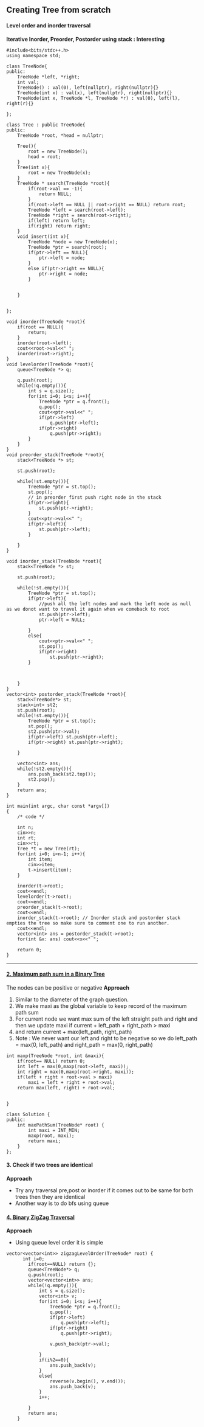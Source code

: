 ## Creating Tree from scratch

#### Level order and inorder traversal
**Iterative Inorder, Preorder, Postorder using stack : Interesting**  
```
#include<bits/stdc++.h>
using namespace std;

class TreeNode{
public:
	TreeNode *left, *right;
	int val;
	TreeNode() : val(0), left(nullptr), right(nullptr){}
	TreeNode(int x) : val(x), left(nullptr), right(nullptr){}
	TreeNode(int x, TreeNode *l, TreeNode *r) : val(0), left(l), right(r){}

};

class Tree : public TreeNode{
public:
	TreeNode *root, *head = nullptr; 

	Tree(){
		root = new TreeNode();
		head = root;
	}
	Tree(int x){
		root = new TreeNode(x);
	}
	TreeNode * search(TreeNode *root){
		if(root->val == -1){
			return NULL;
		}
		if(root->left == NULL || root->right == NULL) return root;
		TreeNode *left = search(root->left);
		TreeNode *right = search(root->right);
		if(left) return left;
		if(right) return right;
	}
	void insert(int x){
		TreeNode *node = new TreeNode(x);
		TreeNode *ptr = search(root);
		if(ptr->left == NULL){
			ptr->left = node;
		}
		else if(ptr->right == NULL){
			ptr->right = node;
		}
		

	}


}; 

void inorder(TreeNode *root){
	if(root == NULL){
		return;
	}
	inorder(root->left);
	cout<<root->val<<" ";
	inorder(root->right);
}
void levelorder(TreeNode *root){
	queue<TreeNode *> q;

	q.push(root);
	while(!q.empty()){
		int s = q.size();
		for(int i=0; i<s; i++){
			TreeNode *ptr = q.front();
			q.pop();
			cout<<ptr->val<<" ";
			if(ptr->left)
				q.push(ptr->left);
			if(ptr->right)
				q.push(ptr->right);
		}
	}	
}
void preorder_stack(TreeNode *root){
	stack<TreeNode *> st;

	st.push(root);

	while(!st.empty()){
		TreeNode *ptr = st.top();
		st.pop();
		// in preorder first push right node in the stack
		if(ptr->right){
			st.push(ptr->right);
		}
		cout<<ptr->val<<" ";
		if(ptr->left){
			st.push(ptr->left);
		}

	}
}

void inorder_stack(TreeNode *root){
	stack<TreeNode *> st;

	st.push(root);

	while(!st.empty()){
		TreeNode *ptr = st.top();
		if(ptr->left){
			//push all the left nodes and mark the left node as null as we donot want to travel it again when we comeback to root
			st.push(ptr->left);
			ptr->left = NULL;
			
		}
		else{
			cout<<ptr->val<<" ";
			st.pop();
			if(ptr->right)
				st.push(ptr->right);
		}
		
			

	}
}
vector<int> postorder_stack(TreeNode *root){
    stack<TreeNode*> st;
    stack<int> st2;
    st.push(root);
    while(!st.empty()){
        TreeNode *ptr = st.top();
        st.pop();
        st2.push(ptr->val);
        if(ptr->left) st.push(ptr->left);
        if(ptr->right) st.push(ptr->right);
    
    }
    
    vector<int> ans;
    while(!st2.empty()){
        ans.push_back(st2.top()); 
        st2.pop();
    }
    return ans;
}

int main(int argc, char const *argv[])
{
	/* code */

	int n;
	cin>>n;
	int rt; 
	cin>>rt;
	Tree *t = new Tree(rt);
	for(int i=0; i<n-1; i++){
		int item;
		cin>>item;
		t->insert(item);
	}

	inorder(t->root);
	cout<<endl;
	levelorder(t->root);
	cout<<endl;
	preorder_stack(t->root);
	cout<<endl;
	inorder_stack(t->root); // Inorder stack and postorder stack empties the tree so make sure to comment one to run another.
	cout<<endl;
	vector<int> ans = postorder_stack(t->root);
	for(int &x: ans) cout<<x<<" ";
	
	return 0;
}
```

---

#### [2. Maximum path sum in a Binary Tree](https://leetcode.com/problems/binary-tree-maximum-path-sum/)
The  nodes can be positive or negative
**Approach** 
1. Similar to the diameter of the graph question.
2. We make maxi as the global variable to keep record of the maximum path sum
3. For current node we want max sum of the left straight path and right and then we update maxi if current + left_path +  right_path > maxi
4. and return current + max(left_path, right_path)
5. Note : We never want our left and right to be negative so we do left_path = max(0, left_path) and right_path = max(0, right_path)

```
int maxp(TreeNode *root, int &maxi){
    if(root== NULL) return 0;
    int left = max(0,maxp(root->left, maxi));
    int right = max(0,maxp(root->right, maxi));
    if(left + right + root->val > maxi)
        maxi = left + right + root->val;
    return max(left, right) + root->val;
    
    
}

class Solution {
public:
    int maxPathSum(TreeNode* root) {
        int maxi = INT_MIN; 
        maxp(root, maxi);
        return maxi;
    }
};
```

#### 3. Check if two trees are identical
**Approach**
- Try any traversal pre,post or inorder if it comes out to be same for both trees then they are identical
- Another way is to do bfs using queue


#### [4. Binary ZigZag Traversal](https://leetcode.com/problems/binary-tree-zigzag-level-order-traversal/) 
**Approach**
- Using queue level order it is simple

```
vector<vector<int>> zigzagLevelOrder(TreeNode* root) {
      int i=0;
        if(root==NULL) return {};
        queue<TreeNode*> q;
        q.push(root);
        vector<vector<int>> ans;
        while(!q.empty()){
            int s = q.size();
            vector<int> v;
            for(int i=0; i<s; i++){
                TreeNode *ptr = q.front();
                q.pop();
                if(ptr->left)
                    q.push(ptr->left);
                if(ptr->right)
                    q.push(ptr->right);
                    
                v.push_back(ptr->val);
                
            }
            if(i%2==0){
                ans.push_back(v);
            }
            else{
                reverse(v.begin(), v.end());
                ans.push_back(v);
            }
            i++;
            
        }
        return ans;
    }
    
```
